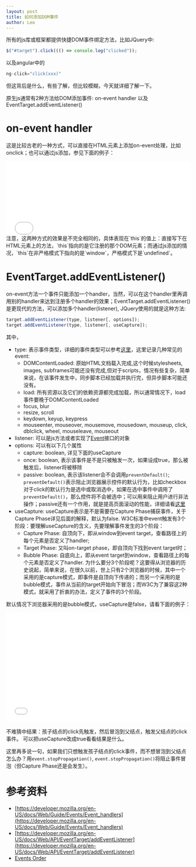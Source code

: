 ```yaml
---
layout: post
title: 如何添加DOM事件 
author: Leo
---
```


所有的js库或框架都提供快捷DOM事件绑定方法，比如JQuery中:

```javascript
$("#target").click((() => console.log("clicked"));
```
以及angular中的

```javascript
ng-click="click(xxx)"
```
但这背后是什么，有些了解，但比较模糊，今天就详细了解一下。

原生js通常有2种方法给DOM添加事件: on-event handler 以及 EventTarget.addEventListener()

# on-event handler
这是比较古老的一种方式，可以直接在HTML元素上添加on-event处理，比如onclick；也可以通过js添加，参见下面的例子：
<iframe width="100%" height="200" src="//jsfiddle.net/leozcx/wexjr1va/1/embedded/js,html,result/" allowfullscreen="allowfullscreen" frameborder="0"></iframe>
注意，这两种方式的效果是不完全相同的，具体表现在`this`的值上：直接写下在HTML元素上的方法，`this`指向的是它注册的那个DOM元素；而通过js添加的情况，`this`在非严格模式下指向的是`window`，严格模式下是`undefined`。

# EventTarget.addEventListener()
on-event方法一个事件只能添加一个handler，当然，可以在这个handler里再调用别的handler来达到注册多个handler的效果；EventTarget.addEventListener()是更现代的方法，可以添加多个handler(listener), JQuery使用的就是这种方法:

```javascript
target.addEventListener(type, listener[, options]);
target.addEventListener(type, listener[, useCapture]);
```
其中，

- type: 表示事件类型，详细的事件类型可以参考[这里](https://developer.mozilla.org/en-US/docs/Web/Events)，这里记录几种常见的event:
  - DOMContentLoaded: 原始HTML文档载入完成,这个时候stylesheets, images,
  subframes可能还没有完成,但对于scripts，情况有些复杂，简单来说，在该事件发生中，同步脚本已经加载并执行完，但异步脚本可能还没有。
  - load: 所有资源以及它们的依赖资源都完成加载，所以通常情况下，load事件要晚于DOMContentLoaded
  - focus, blur
  - resize, scroll
  - keydown, keyup, keypress
  - mouseenter, mouseover, mousemove, mousedown, mouseup, click, dblclick, wheel, mouseleave, mouseout
- listener: 可以是js方法或者实现了[Event](https://developer.mozilla.org/en-US/docs/Web/API/Event)接口的对象
- options: 可以有以下几个属性
  - capture: boolean, 详见下面的useCapture
  - once: boolean, 表示该事件是不是只被触发一次，如果设成true，那么被触发后，listener将被移除
  - passive: boolean, 表示该listener会不会调用`preventDefault()`; `preventDefault()`表示阻止浏览器展示控件的默认行为，比如checkbox对于click的默认行为是选中或取消选中，如果在选中事件中调用了`preventDefault()`，那么控件将不会被选中；可以用来阻止用户进行非法操作；passive还有一个作用，就是提高页面滚动的性能，详细请看[这里](https://developers.google.com/web/updates/2016/06/passive-event-listeners)
- useCapture: useCapture表示是不是需要在Capture Phase捕获事件，关于Capture Phase详见后面的解释，默认为false.
W3C标准中event触发有3个阶段：要理解useCapture的含义，先要理解事件发生的3个阶段：
  - Capture Phase: 自顶向下，即从window到event target，查看路径上的每个元素是否定义了handler;
  - Target Phase: 又叫on-target phase，即自顶向下找到event target时；
  - Bubble Phase: 自底向上，即从event target到window，查看路径上的每个元素是否定义了handler.
为什么要分3个阶段呢？这要得从浏览器的历史说起，简单来说，在很久以前，世上只有2个浏览器的时候，其中一个采用的是capture模式，即事件是自顶向下传递的；而另一个采用的是bubble模式，事件从当前的target开始向下冒泡；而W3C为了兼容这2种模式，就采用了折衷的办法，定义了事件的3个阶段。

默认情况下浏览器采用的是bubble模式，useCapture是false，请看下面的例子：

<iframe width="100%" height="300" src="//jsfiddle.net/leozcx/yyq8dux2/1/embedded/js,html,result/" allowfullscreen="allowfullscreen" frameborder="0"></iframe>

不难猜中结果：孩子结点的click先触发，然后冒泡到父结点，触发父结点的click事件。
可以把useCapture改成true看看结果是什么。

这里再多说一句，如果我们只想触发孩子结点的click事件，而不想冒泡到父结点怎么办？用`event.stopPropagation()`, `event.stopPropagation()`将阻止事件冒泡（但Capture Phase还是会发生）。

# 参考资料
- [https://developer.mozilla.org/en-US/docs/Web/Guide/Events/Event_handlers](https://developer.mozilla.org/en-US/docs/Web/Guide/Events/Event_handlers)
- [https://developer.mozilla.org/en-US/docs/Web/API/EventTarget/addEventListener](https://developer.mozilla.org/en-US/docs/Web/API/EventTarget/addEventListener)
- [Events Order](http://www.quirksmode.org/js/events_order.html)
